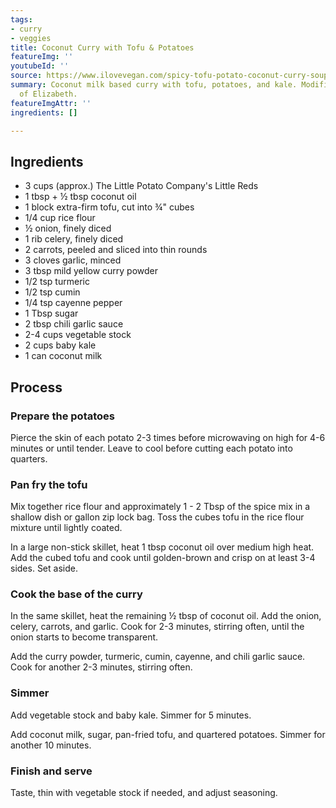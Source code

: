 ```yaml
---
tags:
- curry
- veggies
title: Coconut Curry with Tofu & Potatoes
featureImg: ''
youtubeId: ''
source: https://www.ilovevegan.com/spicy-tofu-potato-coconut-curry-soup/
summary: Coconut milk based curry with tofu, potatoes, and kale. Modifications courtesy
  of Elizabeth.
featureImgAttr: ''
ingredients: []

---
```

## Ingredients

* 3 cups (approx.) The Little Potato Company's Little Reds
* 1 tbsp + ½ tbsp coconut oil
* 1 block extra-firm tofu, cut into ¾" cubes
* 1/4 cup rice flour
* ½ onion, finely diced
* 1 rib celery, finely diced
* 2 carrots, peeled and sliced into thin rounds
* 3 cloves garlic, minced
* 3 tbsp mild yellow curry powder
* 1/2 tsp turmeric
* 1/2 tsp cumin
* 1/4 tsp cayenne pepper
* 1 Tbsp sugar
* 2 tbsp chili garlic sauce
* 2-4 cups vegetable stock
* 2 cups baby kale
* 1 can coconut milk

## Process

### Prepare the potatoes

Pierce the skin of each potato 2-3 times before microwaving on high for 4-6 minutes or until tender. Leave to cool before cutting each potato into quarters.

### Pan fry the tofu

Mix together rice flour and approximately 1 - 2 Tbsp of the spice mix in a shallow dish or gallon zip lock bag. Toss the cubes tofu in the rice flour mixture until lightly coated.

In a large non-stick skillet, heat 1 tbsp coconut oil over medium high heat. Add the cubed tofu and cook until golden-brown and crisp on at least 3-4 sides. Set aside.

### Cook the base of the curry

In the same skillet, heat the remaining ½ tbsp of coconut oil. Add the onion, celery, carrots, and garlic. Cook for 2-3 minutes, stirring often, until the onion starts to become transparent.

Add the curry powder, turmeric, cumin, cayenne, and chili garlic sauce. Cook for another 2-3 minutes, stirring often.

### Simmer

Add vegetable stock and baby kale. Simmer for 5 minutes.

Add coconut milk, sugar, pan-fried tofu, and quartered potatoes. Simmer for another 10 minutes.

### Finish and serve

Taste, thin with vegetable stock if needed, and adjust seasoning.